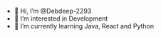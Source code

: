 - 👋 Hi, I’m @Debdeep-2293
- 👀 I’m interested in Development
- 🌱 I’m currently learning Java, React and Python


<!---
Debdeep-2293/Debdeep-2293 is a ✨ special ✨ repository because its `README.md` (this file) appears on your GitHub profile.
You can click the Preview link to take a look at your changes.
--->
